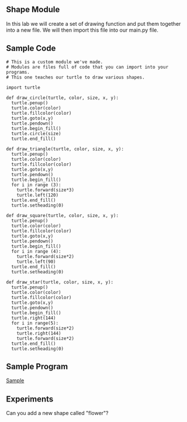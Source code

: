 ## Shape Module

In this lab we will create a set of drawing function and put them together into a new file.  We will then import this file into our main.py file.


## Sample Code
```
# This is a custom module we've made.  
# Modules are files full of code that you can import into your programs.
# This one teaches our turtle to draw various shapes.

import turtle

def draw_circle(turtle, color, size, x, y):
  turtle.penup()
  turtle.color(color)
  turtle.fillcolor(color)
  turtle.goto(x,y)
  turtle.pendown()
  turtle.begin_fill()
  turtle.circle(size)
  turtle.end_fill()
    
def draw_triangle(turtle, color, size, x, y):
  turtle.penup()
  turtle.color(color)
  turtle.fillcolor(color)
  turtle.goto(x,y)
  turtle.pendown()
  turtle.begin_fill()
  for i in range (3):
    turtle.forward(size*3)
    turtle.left(120)
  turtle.end_fill()
  turtle.setheading(0)
    
def draw_square(turtle, color, size, x, y):
  turtle.penup()
  turtle.color(color)
  turtle.fillcolor(color)
  turtle.goto(x,y)
  turtle.pendown()
  turtle.begin_fill()
  for i in range (4):
    turtle.forward(size*2)
    turtle.left(90)
  turtle.end_fill()
  turtle.setheading(0)
  
def draw_star(turtle, color, size, x, y):
  turtle.penup()
  turtle.color(color)
  turtle.fillcolor(color)
  turtle.goto(x,y)
  turtle.pendown()
  turtle.begin_fill()
  turtle.right(144)
  for i in range(5):
    turtle.forward(size*2)
    turtle.right(144)
    turtle.forward(size*2)
  turtle.end_fill()
  turtle.setheading(0)
```

## Sample Program
[Sample](https://trinket.io/python/890e7026e5)

## Experiments
Can you add a new shape called "flower"?